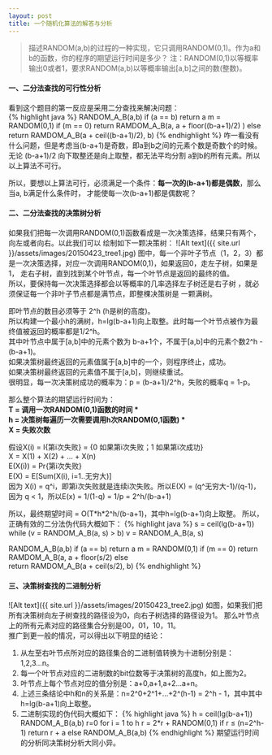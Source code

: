 ```yaml
---
layout: post
title: 一个随机化算法的解答与分析
---
```


> 描述RANDOM(a,b)的过程的一种实现，它只调用RANDOM(0,1)。作为a和b的函数，你的程序的期望运行时间是多少？
注：RANDOM(0,1)以等概率输出0或者1，要求RANDOM(a,b)以等概率输出[a,b]之间的数(整数)。    

#### 一、二分法查找的可行性分析
看到这个题目的第一反应是采用二分查找来解决问题：    
{% highlight java %}
RANDOM_A_B(a,b)
   if (a == b) return a
   m = RANDOM(0,1)
   if (m == 0) 
       return RAMDOM_A_B(a, a + floor((b-a+1)/2) )
   else  
       return RAMDOM_A_B(a + ceil((b-a+1)/2), b)
{% endhighlight %}
咋一看没有什么问题，但是考虑当(b-a+1)是奇数，即a到b之间的元素个数是奇数个的时候。
无论 (b-a+1)/2 向下取整还是向上取整，都无法平均分割 a到b的所有元素。所以以上算法不可行。    

所以，要想以上算法可行，必须满足一个条件：<b>每一次的(b-a+1)都是偶数</b>，那么当a, b满足什么条件时，
才能使每一次(b-a+1)都是偶数呢？    

#### 二、二分法查找的决策树分析

如果我们把每一次调用RANDOM(0,1)函数看成是一次决策选择，结果只有两个，向左或者向右。以此我们可以
绘制如下一颗决策树：
![Alt text]({{ site.url }}/assets/images/20150423_tree1.jpg)
图中，每一个非叶子节点（1，2，3）都是一次决策选择，对应一次调用RANDOM(0,1)，如果返回0，走左子树，如果是1，
走右子树，直到找到某个叶节点，每一个叶节点是返回的最终的值。   
所以，要保持每一次决策选择都会以等概率的几率选择左子树还是右子树 ，就必须保证每一个非叶子节点都是满节点，即整棵决策树是
一颗满树。  

即叶节点的数目必须等于 2^h (h是树的高度)。        
所以构建一个最小h的满树，h=lg(b-a+1)向上取整。此时每一个叶节点被作为最终值被返回的概率都是1/2^h。    
其中叶节点中属于[a,b]中的元素个数为 b-a+1个，不属于[a,b]中的元素个数2^h - (b-a+1)。    
如果决策树最终返回的元素值属于[a,b]中的一个，则程序终止，成功。    
如果决策树最终返回的元素值不属于[a,b]，则继续重试。        
很明显，每一次决策树成功的概率为：p = (b-a+1)/2^h，失败的概率q = 1-p。    

那么整个算法的期望运行时间为：
<b>    
T = 调用一次RANDOM(0,1)函数的时间 *     
h = 决策树每遍历一次需要调用h次RANDOM(0,1函数) *     
X = 失败次数   
</b> 

假设X(i) = I{第i次失败} = {0 如果第i次失败；1 如果第i次成功}    
X = X(1) + X(2) + ... + X(n)    
E(X(i)) = Pr{第i次失败}    
E(X) = E[Sum(X(i), i=1..无穷大)]    
因为 X(i) = q^i，即第i次失败就是连续i次失败。所以E(X) = (q^无穷大-1)/(q-1)，因为
q < 1，所以E(x) = 1/(1-q) = 1/p = 2^h/(b-a+1)    

所以，最终期望时间 = O(T\*h\*2^h/(b-a+1)，其中h=lg(b-a+1)向上取整。
所以，正确有效的二分法伪代码大概如下：
{% highlight java %}
s = ceil(lg(b-a+1))
while (v = RANDOM_A_B(a, s) > b)
    v = RANDOM_A_B(a, s)

RANDOM_A_B(a,b)
   if (a == b) return a
   m = RANDOM(0,1)
   if (m == 0) 
       return RAMDOM_A_B(a, a + floor(s/2)
   else  
       return RAMDOM_A_B(a + ceil(s/2), b)
{% endhighlight %}

#### 三、决策树查找的二进制分析   
![Alt text]({{ site.url }}/assets/images/20150423_tree2.jpg)
如图，如果我们把所有决策树向左子树查找的路径设为0，向右子树选择的路径设为1。
那么叶节点上的所有元素对应的路径集合分别是00，01，10，11。    
推广到更一般的情况，可以得出以下明显的结论：

1. 从左至右叶节点所对应的路径集合的二进制值转换为十进制分别是：1,2,3...n。
2. 每一个叶节点对应的二进制数的bit位数等于决策树的高度h，如上图为2。
3. 叶节点上每个节点对应的值分别是：a+0,a+1,a+2...a+n。
4. 上述三条结论中h和n的关系是：n=2^0+2^1+...+2^(h-1) = 2^h - 1，其中其中h=lg(b-a+1)向上取整。    
5. 二进制实现的伪代码大概如下：
{% highlight java %}
h = ceil(lg(b-a+1))
RANDOM_A_B(a,b)
    r=0
    for i = 1 to h
        r = 2*r + RANDOM(0,1)
    if r ≤ (n=2^h-1)
        return r + a
    else 
        RANDOM_A_B(a,b)
{% endhighlight %}
期望运行时间的分析同决策树分析大同小异。














